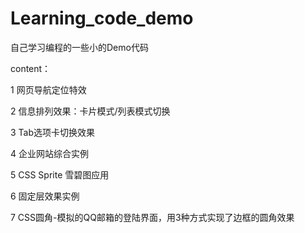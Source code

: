# Learning_code_demo

自己学习编程的一些小的Demo代码

content：

1 网页导航定位特效

2 信息排列效果：卡片模式/列表模式切换

3 Tab选项卡切换效果

4 企业网站综合实例

5 CSS Sprite 雪碧图应用

6 固定层效果实例

7 CSS圆角-模拟的QQ邮箱的登陆界面，用3种方式实现了边框的圆角效果
